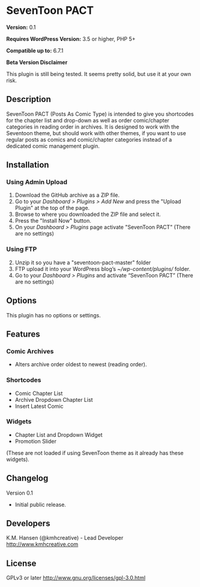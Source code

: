 # SevenToon PACT

**Version:** 0.1

**Requires WordPress Version:** 3.5 or higher, PHP 5+

**Compatible up to:** 6.7.1

**Beta Version Disclaimer**

This plugin is still being tested.  It seems pretty solid, but use it at your own risk.

## Description

SevenToon PACT (Posts As Comic Type) is intended to give you shortcodes for the chapter list and drop-down as well as order comic/chapter categories in reading order in archives. It is designed to work with the Seventoon theme, but should work with other themes, if you want to use regular posts as comics and comic/chapter categories instead of a dedicated comic management plugin.

## Installation

### Using Admin Upload

1. Download the GitHub archive as a ZIP file.
2. Go to your _Dashboard > Plugins > Add New_ and press the "Upload Plugin" at the top of the page.
3. Browse to where you downloaded the ZIP file and select it.
4. Press the "Install Now" button.
5. On your _Dashboard > Plugins_ page activate "SevenToon PACT"
(There are no settings)

### Using FTP
  
2. Unzip it so you have a "seventoon-pact-master" folder
3. FTP upload it into your WordPress blog’s _~/wp-content/plugins/_ folder.
4. Go to your _Dashboard > Plugins_ and activate “SevenToon PACT”
(There are no settings)


## Options

This plugin has no options or settings.

## Features

### Comic Archives

* Alters archive order oldest to newest (reading order).

### Shortcodes

* Comic Chapter List
* Archive Dropdown Chapter List
* Insert Latest Comic

### Widgets

* Chapter List and Dropdown Widget
* Promotion Slider

(These are not loaded if using SevenToon theme as it already has these widgets).


## Changelog

Version 0.1

* Initial public release.

## Developers

K.M. Hansen (@kmhcreative) - Lead Developer
http://www.kmhcreative.com

## License

GPLv3 or later
http://www.gnu.org/licenses/gpl-3.0.html

